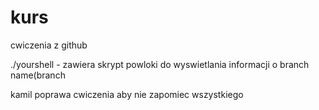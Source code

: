 # kurs
cwiczenia z github

./yourshell - zawiera skrypt powloki do wyswietlania informacji o branch name(branch



kamil poprawa cwiczenia aby nie zapomiec wszystkiego 
